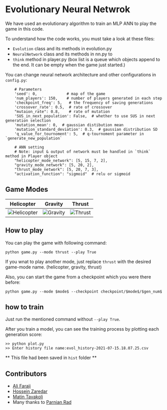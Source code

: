 # Evolutionary Neural Netwrok

We have used an evolutionary algorithm to train an MLP ANN to play the game in this code.

To understand how the code works, you must take a look at these files:
- `Evolution` class and its methods in evolution.py
- `NeuralNetwork` class and its methods in nn.py to
- `think` method in player.py (box list is a queue which objects append to the end. It can be empty when the game just started.)

You can change neural network architecture and other configurations in `config.py`:
```
    # Parameters
    'seed': 0,             # map of the game
    'num_players': 150,    # number of players generated in each step
    'checkpoint_freq': 5,   # the frequency of saving generations
    'crossover_rate': 0.5,  # rate of crossover
    "mutaion_rate": 0.8,    # rate of mutation
    'SUS_in_next_population': False,  # whether to use SUS in next generation selection
    'mutation_mean': 0,  # gaussian distibution mean
    'mutation_standard_deviation': 0.3,  # gaussian distribution SD
    'q_value_for_tournoment': 5,  # q-tournoment parameter in `generate_new_population`

    # ANN setting
    # Note: input & output of network must be handled in `think` method in Player object
    "helicopter_mode_network": [5, 15, 7, 2],
    "gravity_mode_network": [5, 20, 2],
    "thrust_mode_network": [5, 20, 7, 3],
    "activation_function": "sigmoid"  # relu or sigmoid
```

## Game Modes
Helicopter             |  Gravity          |  Thrust
:-------------------------:|:-------------------------:|:-------------------------:
![Helicopter](https://github.com/HosseinZaredar/EvolutionaryGames/blob/main/screenshots/helicopter.png?raw=true)  |  ![Gravity](https://github.com/HosseinZaredar/EvolutionaryGames/blob/main/screenshots/gravity.png?raw=true) | ![Thrust](https://github.com/HosseinZaredar/EvolutionaryGames/blob/main/screenshots/thrust.png?raw=true)

## How to play


You can play the game with following command:

`python game.py --mode thrust --play True`

If you wnat to play another mode, just replace `thrust` with the desired game-mode name. (helicopter, gravity, thrust)

Also, you can start the game from a checkpoint which you were there before:

`‫‪python‬‬ ‫‪game.py‬‬ ‫‪--mode‬‬ ‫‪$mode$‬‬ ‫‪--checkpoint‬‬ ‫‪checkpoint/$mode$/$gen_num$‬‬`

## how to train

Just run the mentioned command without `--play True`.

After you train a model, you can see the training process by plotting each generation score:

```
>> python plot.py 
>> Enter history file name:evol_history-2021-07-15.18.07.25.csv
```
** This file had been saved in `hist` folder **



## Contributors
- [Ali Faraji](https://github.com/HosseinZaredar)
- [Hossein Zaredar](https://github.com/HosseinZaredar)
- [Matin Tavakoli](https://github.com/MatinTavakoli/) <br>
- Many thanks to [Parnian Rad](https://github.com/Parnian-Rad)

